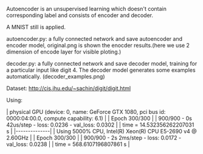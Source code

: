 Autoencoder is an unsupervised learning which doesn't contain corresponding label and consists of encoder and decoder.

A MNIST still is applied.

autoencoder.py: a fully connected network and save autoencoder and encoder model, original.png is shown the enocder results.(here we use 2 dimension of encode layer for visible ploting.)

decoder.py: a fully connected network and save decoder model, training for a particular input like digit 4. The decoder model generates some examples automatically. (decoder_examples.png)


Dataset: http://cis.jhu.edu/~sachin/digit/digit.html

Using:

| physical GPU (device: 0, name: GeForce GTX 1080, pci bus id: 0000:04:00.0, compute capability: 6.1) |
| Epoch 300/300 |
| 900/900 - 0s 42us/step - loss: 0.0236 - val_loss: 0.0302 |
| time =  14.532356262207031  s |
|--------------|
| Using 5000% CPU, Intel(R) Xeon(R) CPU E5-2690 v4 @ 2.60GHz |
| Epoch 300/300 |
| 900/900 - 2s 2ms/step - loss: 0.0172 - val_loss: 0.0238 |
| time =  568.6107196807861  s |
